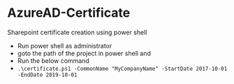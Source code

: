 # AzureAD-Certificate
Sharepoint certificate creation using power shell
- Run power shell as administrator
- goto the path of the project in power shell and 
- Run the below command
- ```.\certificate.ps1 -CommonName "MyCompanyName" -StartDate 2017-10-01 -EndDate 2019-10-01```

